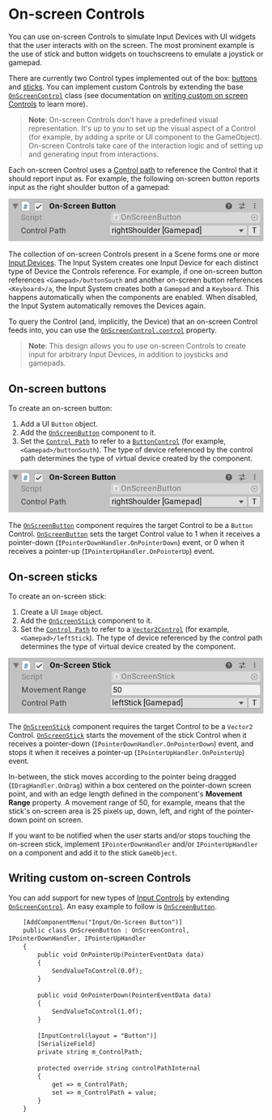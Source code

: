 # On-screen Controls

You can use on-screen Controls to simulate Input Devices with UI widgets that the user interacts with on the screen. The most prominent example is the use of stick and button widgets on touchscreens to emulate a joystick or gamepad.

There are currently two Control types implemented out of the box: [buttons](#on-screen-buttons) and [sticks](#on-screen-sticks). You can implement custom Controls by extending the base [`OnScreenControl`](../api/UnityEngine.InputSystem.OnScreen.OnScreenControl.html) class (see documentation on [writing custom on screen Controls](#writing-custom-on-screen-controls) to learn more).

>__Note__: On-screen Controls don't have a predefined visual representation. It's up to you to set up the visual aspect of a Control (for example, by adding a sprite or UI component to the GameObject). On-screen Controls take care of the interaction logic and of setting up and generating input from interactions.

Each on-screen Control uses a [Control path](Controls.md#control-paths) to reference the Control that it should report input as. For example, the following on-screen button reports input as the right shoulder button of a gamepad:

![OnScreenButton](Images/OnScreenButton.png)

The collection of on-screen Controls present in a Scene forms one or more [Input Devices](Devices.md). The Input System creates one Input Device for each distinct type of Device the Controls reference. For example, if one on-screen button references `<Gamepad>/buttonSouth` and another on-screen button references `<Keyboard>/a`, the Input System creates both a `Gamepad` and a `Keyboard`. This happens automatically when the components are enabled. When disabled, the Input System automatically removes the Devices again.

To query the Control (and, implicitly, the Device) that an on-screen Control feeds into, you can use the [`OnScreenControl.control`](../api/UnityEngine.InputSystem.OnScreen.OnScreenControl.html#UnityEngine_InputSystem_OnScreen_OnScreenControl_control) property.

>__Note__: This design allows you to use on-screen Controls to create input for arbitrary Input Devices, in addition to joysticks and gamepads.

## On-screen buttons

To create an on-screen button:

1. Add a UI `Button` object.
2. Add the [`OnScreenButton`](../api/UnityEngine.InputSystem.OnScreen.OnScreenButton.html) component to it.
3. Set the [`Control Path`](../api/UnityEngine.InputSystem.OnScreen.OnScreenControl.html#UnityEngine_InputSystem_OnScreen_OnScreenControl_controlPath) to refer to a [`ButtonControl`](../api/UnityEngine.InputSystem.Controls.ButtonControl.html) (for example, `<Gamepad>/buttonSouth`). The type of device referenced by the control path determines the type of virtual device created by the component.

![OnScreenButton](Images/OnScreenButton.png)

The [`OnScreenButton`](../api/UnityEngine.InputSystem.OnScreen.OnScreenButton.html) component requires the target Control to be a `Button` Control. [`OnScreenButton`](../api/UnityEngine.InputSystem.OnScreen.OnScreenButton.html) sets the target Control value to 1 when it receives a pointer-down (`IPointerDownHandler.OnPointerDown`) event, or 0 when it receives a pointer-up (`IPointerUpHandler.OnPointerUp`) event.

## On-screen sticks

To create an on-screen stick:

1. Create a UI `Image` object.
2. Add the [`OnScreenStick`](../api/UnityEngine.InputSystem.OnScreen.OnScreenStick.html) component to it.
3. Set the [`Control Path`](../api/UnityEngine.InputSystem.OnScreen.OnScreenControl.html#UnityEngine_InputSystem_OnScreen_OnScreenControl_controlPath) to refer to a [`Vector2Control`](../api/UnityEngine.InputSystem.Controls.Vector2Control.html) (for example, `<Gamepad>/leftStick`). The type of device referenced by the control path determines the type of virtual device created by the component.

![OnScreenStick](Images/OnScreenStick.png)

The [`OnScreenStick`](../api/UnityEngine.InputSystem.OnScreen.OnScreenStick.html) component requires the target Control to be a `Vector2` Control. [`OnScreenStick`](../api/UnityEngine.InputSystem.OnScreen.OnScreenStick.html) starts the movement of the stick Control when it receives a pointer-down (`IPointerDownHandler.OnPointerDown`) event, and stops it when it receives a pointer-up (`IPointerUpHandler.OnPointerUp`) event.

In-between, the stick moves according to the pointer being dragged (`IDragHandler.OnDrag`) within a box centered on the pointer-down screen point, and with an edge length  defined in the component's __Movement Range__ property. A movement range of 50, for example, means that the stick's on-screen area is 25 pixels up, down, left, and right of the pointer-down point on screen.

If you want to be notified when the user starts and/or stops touching the on-screen stick, implement `IPointerDownHandler` and/or `IPointerUpHandler` on a component and add it to the stick `GameObject`.

## Writing custom on-screen Controls

You can add support for new types of [Input Controls](Controls.md) by extending [`OnScreenControl`](../api/UnityEngine.InputSystem.OnScreen.OnScreenControl.html). An easy example to follow is [`OnScreenButton`](../api/UnityEngine.InputSystem.OnScreen.OnScreenButton.html).

```CSharp
    [AddComponentMenu("Input/On-Screen Button")]
    public class OnScreenButton : OnScreenControl, IPointerDownHandler, IPointerUpHandler
    {
        public void OnPointerUp(PointerEventData data)
        {
            SendValueToControl(0.0f);
        }

        public void OnPointerDown(PointerEventData data)
        {
            SendValueToControl(1.0f);
        }

        [InputControl(layout = "Button")]
        [SerializeField]
        private string m_ControlPath;

        protected override string controlPathInternal
        {
            get => m_ControlPath;
            set => m_ControlPath = value;
        }
    }
```
